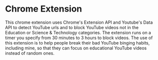 # Chrome Extension

This chrome extension uses Chrome's Extension API and Youtube's Data API to detect YouTube urls and to block YouTube videos not in the Education or Science & Technology categories. The extension runs on a timer you specify from 30 minutes to 3 hours to block videos. 
The use of this extension is to help people break their bad YouTube binging habits, including mine, so that they can focus on educational YouTube videos instead of random ones. 
